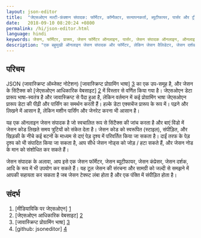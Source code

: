 ```yaml
---
layout: json-editor
title:  "जेएसओएन मल्टी-फ़ंक्शन संपादक: फॉर्मेटर, कॉम्पैक्टर, सत्यापनकर्ता, ब्यूटीफायर, पार्सर और ट्री व्यूअर (सरल और उपयोग करने में आसान)"
date:   2018-09-10 08:20:24 +0800
permalink: /hi/json-editor.html
language: hindi
keywords: जेसन, फॉर्मेटर, प्रारूप, जेसन फॉर्मेटर ऑनलाइन, पार्सर, जेसन संपादक ऑनलाइन, ऑनलाइन जेसन संपादक, ट्रीव्यू, जेसन पार्सर, जेसन पार्सर ऑनलाइन, जेसन फॉर्मेटर
description: "एक बहुमुखी ऑनलाइन जेसन संपादक और फॉर्मेटर, लेकिन जेसन वैलिडेटर, जेसन दर्शक, जेसन पार्सर, जेसन ब्यूटीफायर और जेसन संपादक के रूप में इस्तेमाल किया जा सकता है"
---
```


## परिचय

JSON (जावास्क्रिप्ट ऑब्जेक्ट नोटेशन) [जावास्क्रिप्ट प्रोग्रामिंग भाषा] [3] का एक उप-समूह है, और जेसन के सिंटैक्स को [जेएसओएन आधिकारिक वेबसाइट] [2] में विस्तार से वर्णित किया गया है।
जेएसओएन डेटा प्रारूप भाषा-स्वतंत्र है और जावास्क्रिप्ट से पैदा हुआ है, लेकिन वर्तमान में कई प्रोग्रामिंग भाषा जेएसओएन प्रारूप डेटा की पीढ़ी और पार्सिंग का समर्थन करती हैं। हल्के डेटा एक्सचेंज प्रारूप के रूप में। पढ़ने और लिखने में आसान है, लेकिन मशीन पार्सिंग और जेनरेट करना भी आसान है।

यह एक ऑनलाइन जेसन संपादक है जो स्वचालित रूप से सिंटैक्स की जांच करता है और बाएं विंडो में जेसन कोड लिखते समय त्रुटियों को संकेत देता है। जेसन कोड को स्वरूपित (स्टाइल), संपीड़ित, और खिड़की के नीचे कई बटनों के माध्यम से दाएं पेड़ दृश्य में परिवर्तित किया जा सकता है।
दाईं तरफ के पेड़ दृश्य को भी संपादित किया जा सकता है, आप सीधे जेसन नोड्स को जोड़ / हटा सकते हैं, और जेसन नोड के मान को संशोधित कर सकते हैं।

जेसन संपादक के अलावा, आप इसे एक जेसन फॉर्मेटर, जेसन ब्यूटीफायर, जेसन कंप्रेसर, जेसन दर्शक, आदि के रूप में भी उपयोग कर सकते हैं।
यह टूल जेसन की संरचना और सामग्री को जल्दी से समझने में आपकी सहायता कर सकता है जब जेसन टेक्स्ट लंबा होता है और एक पंक्ति में संपीड़ित होता है।

## संदर्भ

1. [मीडियाविकि पर जेएसओएन] [1]
2. [जेएसओएन आधिकारिक वेबसाइट] [2]
3. [जावास्क्रिप्ट प्रोग्रामिंग भाषा] [3]
4. [github: jsoneditor] [4]

[1]: https://en.wikipedia.org/wiki/JSON "JSON wiki" 
[2]: https://www.json.org/ "JSON official website"
[3]: http://javascript.crockford.com/ "JavaScript Programming Language"
[4]: https://github.com/josdejong/jsoneditor "github: jsoneditor"